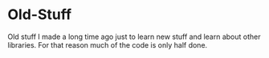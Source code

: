 # Old-Stuff
Old stuff I made a long time ago just to learn new stuff and learn about other libraries. For that reason much of the code is only half done.

